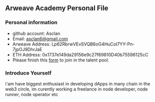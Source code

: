 ## Arweave Academy Personal File

### Personal information

- github account: Asclan
- Email: asclan6@gmail.com
- Arweave Address: Lp62RbrwVEvSVQB6oG4HuCoI7YY-Pn-7jpOJ9DhrJaE
- ETH Address: 0x1737e149da29156e9c27f69810D40b75596125cC
- Please finish this [form](https://docs.google.com/forms/d/e/1FAIpQLSfWA5fIIcBgmRppm3jNz5vmf9Mai_QMVil-2pO4r7YKn_Zhtw/viewform?usp=sf_link) to join in the talent pool.

### Introduce Yourself
 i'am have biggest enthusiast in developing dApps in many chain in the web3 circle, im curently working a freelance in node developer, node runner, node operator etc
